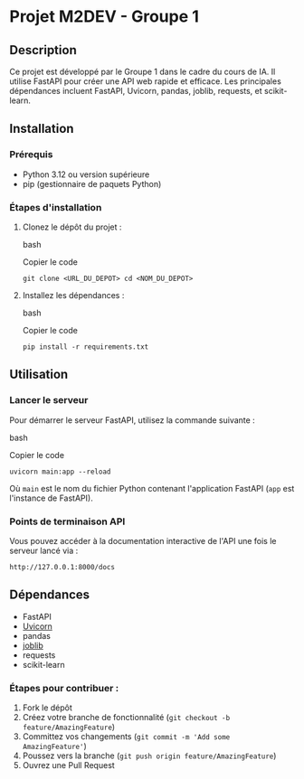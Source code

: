 Projet M2DEV - Groupe 1
=======================

Description
-----------

Ce projet est développé par le Groupe 1 dans le cadre du cours de IA. Il utilise FastAPI pour créer une API web rapide et efficace. Les principales dépendances incluent FastAPI, Uvicorn, pandas, joblib, requests, et scikit-learn.

Installation
------------

### Prérequis

-   Python 3.12 ou version supérieure
-   pip (gestionnaire de paquets Python)

### Étapes d'installation

1.  Clonez le dépôt du projet :

    bash

    Copier le code

    `git clone <URL_DU_DEPOT>
    cd <NOM_DU_DEPOT>`

2.  Installez les dépendances :

    bash

    Copier le code

    `pip install -r requirements.txt`

Utilisation
-----------

### Lancer le serveur

Pour démarrer le serveur FastAPI, utilisez la commande suivante :

bash

Copier le code

`uvicorn main:app --reload`

Où `main` est le nom du fichier Python contenant l'application FastAPI (`app` est l'instance de FastAPI).

### Points de terminaison API

Vous pouvez accéder à la documentation interactive de l'API une fois le serveur lancé via :

`http://127.0.0.1:8000/docs`



Dépendances
-----------

-   FastAPI
-   [Uvicorn](https://www.uvicorn.org/)
-   pandas
-   [joblib](https://joblib.readthedocs.io/)
-   requests
-   scikit-learn


### Étapes pour contribuer :

1.  Fork le dépôt
2.  Créez votre branche de fonctionnalité (`git checkout -b feature/AmazingFeature`)
3.  Committez vos changements (`git commit -m 'Add some AmazingFeature'`)
4.  Poussez vers la branche (`git push origin feature/AmazingFeature`)
5.  Ouvrez une Pull Request
